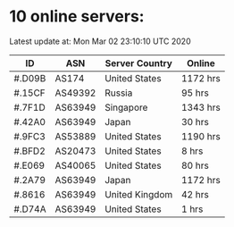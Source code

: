 # 10 online servers:

Latest update at: Mon Mar 02 23:10:10 UTC 2020

| ID | ASN | Server Country | Online |
| -- | --- | -------------- | ------ |
| #.D09B | AS174 | United States | 1172 hrs |
| #.15CF | AS49392 | Russia | 95 hrs |
| #.7F1D | AS63949 | Singapore | 1343 hrs |
| #.42A0 | AS63949 | Japan | 30 hrs |
| #.9FC3 | AS53889 | United States | 1190 hrs |
| #.BFD2 | AS20473 | United States | 8 hrs |
| #.E069 | AS40065 | United States | 80 hrs |
| #.2A79 | AS63949 | Japan | 1172 hrs |
| #.8616 | AS63949 | United Kingdom | 42 hrs |
| #.D74A | AS63949 | United States | 1 hrs |


